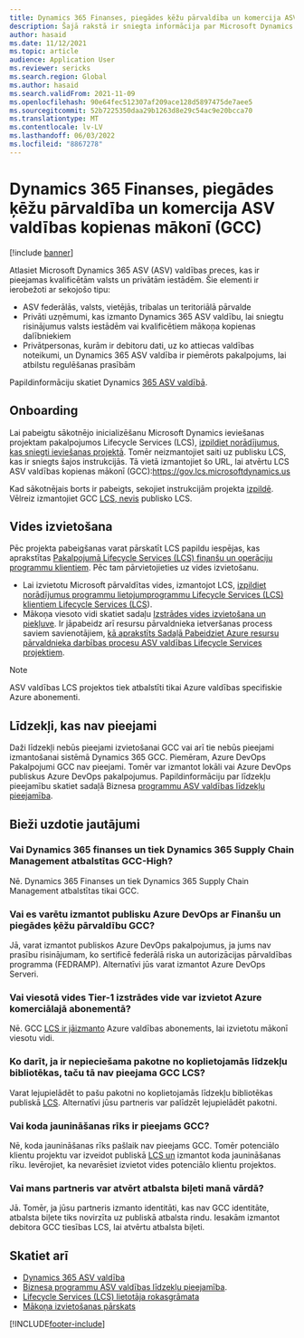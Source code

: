```yaml
---
title: Dynamics 365 Finanses, piegādes ķēžu pārvaldība un komercija ASV valdības kopienas mākonī (GCC)
description: Šajā rakstā ir sniegta informācija par Microsoft Dynamics 365 ASV valdības precēm, kas ir pieejamas kvalificētām valsts un privātām iestādēm.
author: hasaid
ms.date: 11/12/2021
ms.topic: article
audience: Application User
ms.reviewer: sericks
ms.search.region: Global
ms.author: hasaid
ms.search.validFrom: 2021-11-09
ms.openlocfilehash: 90e64fec512307af209ace128d5897475de7aee5
ms.sourcegitcommit: 52b7225350daa29b1263d8e29c54ac9e20bcca70
ms.translationtype: MT
ms.contentlocale: lv-LV
ms.lasthandoff: 06/03/2022
ms.locfileid: "8867278"
---
```

# <a name="dynamics-365-finance-supply-chain-management-and-commerce-in-us-government-community-cloud-gcc"></a>Dynamics 365 Finanses, piegādes ķēžu pārvaldība un komercija ASV valdības kopienas mākonī (GCC)

[!include [banner](../includes/banner.md)]



Atlasiet Microsoft Dynamics 365 ASV (ASV) valdības preces, kas ir pieejamas kvalificētām valsts un privātām iestādēm. Šie elementi ir ierobežoti ar sekojošo tipu:

- ASV federālās, valsts, vietējās, tribalas un teritoriālā pārvalde
- Privāti uzņēmumi, kas izmanto Dynamics 365 ASV valdību, lai sniegtu risinājumus valsts iestādēm vai kvalificētiem mākoņa kopienas dalībniekiem
- Privātpersonas, kurām ir debitoru dati, uz ko attiecas valdības noteikumi, un Dynamics 365 ASV valdība ir piemērots pakalpojums, lai atbilstu regulēšanas prasībām

Papildinformāciju skatiet Dynamics [365 ASV valdībā](/power-platform/admin/microsoft-dynamics-365-government).

## <a name="onboarding"></a>Onboarding

Lai pabeigtu sākotnējo inicializēšanu Microsoft Dynamics ieviešanas projektam pakalpojumos Lifecycle Services (LCS), [izpildiet norādījumus, kas sniegti ieviešanas projektā](../../../fin-ops-core/fin-ops/imp-lifecycle/onboard.md). Tomēr neizmantojiet saiti uz publisku LCS, kas ir sniegts šajos instrukcijās. Tā vietā izmantojiet šo URL, lai atvērtu LCS ASV valdības kopienas mākonī (GCC):<https://gov.lcs.microsoftdynamics.us>

Kad sākotnējais borts ir pabeigts, sekojiet instrukcijām projekta [izpildē](../lifecycle-services/project-onboarding.md). Vēlreiz izmantojiet GCC [LCS, nevis](https://gov.lcs.microsoftdynamics.us) publisko LCS.

## <a name="environment-deployment"></a>Vides izvietošana

Pēc projekta pabeigšanas varat pārskatīt LCS papildu iespējas, kas aprakstītas [Pakalpojumā Lifecycle Services (LCS) finanšu un operāciju programmu klientiem](../../../fin-ops-core/dev-itpro/lifecycle-services/lcs-works-lcs.md). Pēc tam pārvietojieties uz vides izvietošanu.

- Lai izvietotu Microsoft pārvaldītas vides, izmantojot LCS, [izpildiet norādījumus programmu lietojumprogrammu Lifecycle Services (LCS) klientiem Lifecycle Services (LCS](../../../fin-ops-core/dev-itpro/lifecycle-services/lcs-works-lcs.md#new-deployment-experience)).
- Mākoņa viesoto vidi skatiet sadaļu [Izstrādes vides izvietošana un piekļuve](../../../fin-ops-core/dev-itpro/dev-tools/access-instances.md). Ir jāpabeidz arī resursu pārvaldnieka ietveršanas process saviem savienotājiem, [kā aprakstīts Sadaļā Pabeidziet Azure resursu pārvaldnieka darbības procesu ASV valdības Lifecycle Services projektiem](arm-onbarding-us-goverment.md).

> [!NOTE]
> ASV valdības LCS projektos tiek atbalstīti tikai Azure valdības specifiskie Azure abonementi.

## <a name="features-that-arent-available"></a>Līdzekļi, kas nav pieejami

Daži līdzekļi nebūs pieejami izvietošanai GCC vai arī tie nebūs pieejami izmantošanai sistēmā Dynamics 365 GCC. Piemēram, Azure DevOps Pakalpojumi GCC nav pieejami. Tomēr var izmantot lokāli vai Azure DevOps publiskus Azure DevOps pakalpojumus. Papildinformāciju par līdzekļu pieejamību skatiet sadaļā Biznesa [programmu ASV valdības līdzekļu pieejamība](https://aka.ms/BAPFunctionalParity).

## <a name="frequently-asked-questions"></a>Bieži uzdotie jautājumi

### <a name="are-dynamics-365-finance-and-dynamics-365-supply-chain-management-supported-in-gcc-high"></a>Vai Dynamics 365 finanses un tiek Dynamics 365 Supply Chain Management atbalstītas GCC-High?

Nē. Dynamics 365 Finanses un tiek Dynamics 365 Supply Chain Management atbalstītas tikai GCC.

### <a name="can-i-use-public-azure-devops-with-finance-and-supply-chain-management-in-gcc"></a>Vai es varētu izmantot publisku Azure DevOps ar Finanšu un piegādes ķēžu pārvaldību GCC?

Jā, varat izmantot publiskos Azure DevOps pakalpojumus, ja jums nav prasību risinājumam, ko sertificē federālā riska un autorizācijas pārvaldības programma (FEDRAMP). Alternatīvi jūs varat izmantot Azure DevOps Serveri.

### <a name="can-i-deploy-a-cloud-hosted-environment-tier-1-development-environment-on-an-azure-commercial-subscription"></a>Vai viesotā vides Tier-1 izstrādes vide var izvietot Azure komerciālajā abonementā?

Nē. GCC [LCS ir jāizmanto](https://gov.lcs.microsoftdynamics.us) Azure valdības abonements, lai izvietotu mākonī viesotu vidi.

### <a name="what-can-i-do-if-i-need-a-package-from-the-shared-asset-library-but-it-isnt-available-in-lcs-for-gcc"></a>Ko darīt, ja ir nepieciešama pakotne no koplietojamās līdzekļu bibliotēkas, taču tā nav pieejama GCC LCS?

Varat lejupielādēt to pašu pakotni no koplietojamās līdzekļu bibliotēkas publiskā [LCS](https://lcs.dynamics.com). Alternatīvi jūsu partneris var palīdzēt lejupielādēt pakotni.

### <a name="is-the-code-upgrade-tool-available-in-gcc"></a>Vai koda jaunināšanas rīks ir pieejams GCC?

Nē, koda jaunināšanas rīks pašlaik nav pieejams GCC. Tomēr potenciālo klientu projektu var izveidot publiskā [LCS un](https://lcs.dynamics.com) izmantot koda jaunināšanas rīku. Ievērojiet, ka nevarēsiet izvietot vides potenciālo klientu projektos.

### <a name="can-my-partner-open-a-support-ticket-on-my-behalf"></a>Vai mans partneris var atvērt atbalsta biļeti manā vārdā?

Jā. Tomēr, ja jūsu partneris izmanto identitāti, kas nav GCC identitāte, atbalsta biļete tiks novirzīta uz publiskā atbalsta rindu. Iesakām izmantot debitora GCC tiesības LCS, lai atvērtu atbalsta biļeti.

## <a name="see-also"></a>Skatiet arī

- [Dynamics 365 ASV valdība](/power-platform/admin/microsoft-dynamics-365-government)
- [Biznesa programmu ASV valdības līdzekļu pieejamība](https://aka.ms/BAPFunctionalParity).
- [Lifecycle Services (LCS) lietotāja rokasgrāmata](../../../fin-ops-core/dev-itpro/lifecycle-services/lcs-user-guide.md)
- [Mākoņa izvietošanas pārskats](../../../fin-ops-core/dev-itpro/deployment/cloud-deployment-overview.md)

[!INCLUDE[footer-include](../../../includes/footer-banner.md)]
